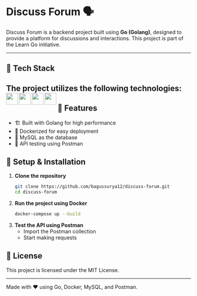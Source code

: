 # Discuss Forum 🗣️

Discuss Forum is a backend project built using **Go (Golang)**, designed to provide a platform for discussions and interactions. This project is part of the Learn Go initiative.

---

## 🚀 Tech Stack

The project utilizes the following technologies:
<a href="https://gin-gonic.com/"><img align="left" width="32px" src="https://avatars.githubusercontent.com/u/7894478?v=4"/></a>
<a href="https://docker.com/"><img align="left" width="32px" src="https://www.docker.com/app/uploads/2023/08/logo-guide-logos-1.svg"/></a>
<a href="https://mysql.com/"><img align="left" width="32px" src="https://upload.wikimedia.org/wikipedia/en/thumb/d/dd/MySQL_logo.svg/1200px-MySQL_logo.svg.png"/></a>
<a href="https://postman.com/"><img align="left" width="32px" src="https://voyager.postman.com/logo/postman-logo-icon-orange.svg"/></a>
---

## 📌 Features

- 🏗 Built with Golang for high performance
- 🐳 Dockerized for easy deployment
- 💾 MySQL as the database
- 📡 API testing using Postman

## 🔧 Setup & Installation

1. **Clone the repository**
   ```sh
   git clone https://github.com/bagussurya12/discuss-forum.git
   cd discuss-forum
   ```
2. **Run the project using Docker**
   ```sh
   docker-compose up --build
   ```
3. **Test the API using Postman**
   - Import the Postman collection
   - Start making requests

## 📜 License

This project is licensed under the MIT License.

---

Made with ❤️ using Go, Docker, MySQL, and Postman.

